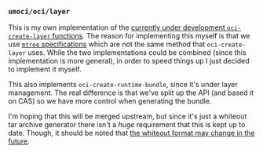 ### `umoci/oci/layer` ###

This is my own implementation of the [currently under development
`oci-create-layer` functions][create-layer]. The reason for implementing this
myself is that we use [`mtree` specifications][mtree] which are not the same
method that `oci-create-layer` uses. While the two implementations could be
combined (since this implementation is more general), in order to speed things
up I just decided to implement it myself.

This also implements `oci-create-runtime-bundle`, since it's under layer
management. The real difference is that we've split up the API (and based it on
CAS) so we have more control when generating the bundle.

I'm hoping that this will be merged upstream, but since it's just a whiteout
tar archive generator there isn't a *huge* requirement that this is kept up to
date. Though, it should be noted that [the whiteout format may change in the
future][whiteout-disc].

[create-layer]: https://github.com/opencontainers/image-tools/pull/8
[mtree]: https://github.com/vbatts/go-mtree
[whiteout-disc]: https://github.com/opencontainers/image-spec/issues/24
